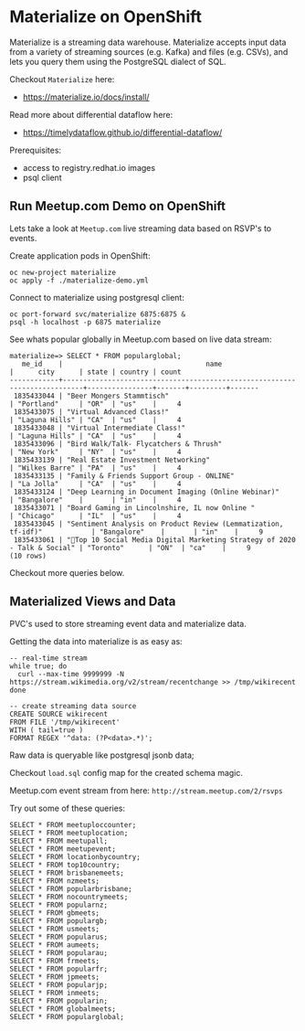 # Materialize on OpenShift

Materialize is a streaming data warehouse. Materialize accepts input data from a variety of streaming sources (e.g. Kafka) and files (e.g. CSVs), and lets you query them using the PostgreSQL dialect of SQL.

Checkout `Materialize` here:
- https://materialize.io/docs/install/

Read more about differential dataflow here:
- https://timelydataflow.github.io/differential-dataflow/

Prerequisites:
- access to registry.redhat.io images
- psql client

## Run Meetup.com Demo on OpenShift

Lets take a look at `Meetup.com` live streaming data based on RSVP's to events.

Create application pods in OpenShift:
```
oc new-project materialize
oc apply -f ./materialize-demo.yml
```

Connect to materialize using postgresql client:
```
oc port-forward svc/materialize 6875:6875 &
psql -h localhost -p 6875 materialize
```

See whats popular globally in Meetup.com based on live data stream:
```
materialize=> SELECT * FROM popularglobal;
   me_id    |                                   name                                    |      city      | state | country | count 
------------+---------------------------------------------------------------------------+----------------+-------+---------+-------
 1835433044 | "Beer Mongers Stammtisch"                                                 | "Portland"     | "OR"  | "us"    |     4
 1835433075 | "Virtual Advanced Class!"                                                 | "Laguna Hills" | "CA"  | "us"    |     4
 1835433048 | "Virtual Intermediate Class!"                                             | "Laguna Hills" | "CA"  | "us"    |     4
 1835433096 | "Bird Walk/Talk- Flycatchers & Thrush"                                    | "New York"     | "NY"  | "us"    |     4
 1835433139 | "Real Estate Investment Networking"                                       | "Wilkes Barre" | "PA"  | "us"    |     4
 1835433135 | "Family & Friends Support Group - ONLINE"                                 | "La Jolla"     | "CA"  | "us"    |     4
 1835433124 | "Deep Learning in Document Imaging (Online Webinar)"                      | "Bangalore"    |       | "in"    |     4
 1835433071 | "Board Gaming in Lincolnshire, IL now Online "                            | "Chicago"      | "IL"  | "us"    |     4
 1835433045 | "Sentiment Analysis on Product Review (Lemmatization, tf-idf)"            | "Bangalore"    |       | "in"    |     9
 1835433061 | "🤯Top 10 Social Media Digital Marketing Strategy of 2020 - Talk & Social" | "Toronto"      | "ON"  | "ca"    |     9
(10 rows)
```

Checkout more queries below.

## Materialized Views and Data

PVC's used to store streaming event data and materialize data. 

Getting the data into materialize is as easy as:
```
-- real-time stream
while true; do
  curl --max-time 9999999 -N https://stream.wikimedia.org/v2/stream/recentchange >> /tmp/wikirecent
done

-- create streaming data source
CREATE SOURCE wikirecent
FROM FILE '/tmp/wikirecent'
WITH ( tail=true )
FORMAT REGEX '^data: (?P<data>.*)';
```

Raw data is queryable like postgresql jsonb data;

Checkout `load.sql` config map for the created schema magic.

Meetup.com event stream from here: `http://stream.meetup.com/2/rsvps`

Try out some of these queries:
```
SELECT * FROM meetuploccounter;
SELECT * FROM meetuplocation;
SELECT * FROM meetupall;
SELECT * FROM meetupevent;
SELECT * FROM locationbycountry;
SELECT * FROM top10country;
SELECT * FROM brisbanemeets;
SELECT * FROM nzmeets;
SELECT * FROM popularbrisbane;
SELECT * FROM nocountrymeets;
SELECT * FROM popularnz;
SELECT * FROM gbmeets;
SELECT * FROM populargb;
SELECT * FROM usmeets;
SELECT * FROM popularus;
SELECT * FROM aumeets;
SELECT * FROM popularau;
SELECT * FROM frmeets;
SELECT * FROM popularfr;
SELECT * FROM jpmeets;
SELECT * FROM popularjp;
SELECT * FROM inmeets;
SELECT * FROM popularin;
SELECT * FROM globalmeets;
SELECT * FROM popularglobal;
```